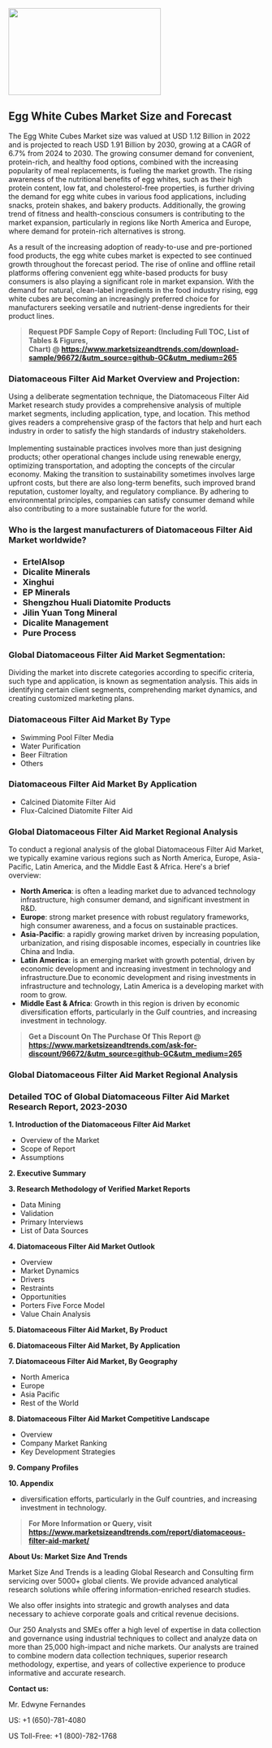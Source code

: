 <p><img class="alignnone size-medium wp-image-20088" src="https://ffe5etoiles.com/wp-content/uploads/2024/12/MST1-300x171.png" alt="" width="300" height="171" /></p><h2>Egg White Cubes Market Size and Forecast</h2><p>The Egg White Cubes Market size was valued at USD 1.12 Billion in 2022 and is projected to reach USD 1.91 Billion by 2030, growing at a CAGR of 6.7% from 2024 to 2030. The growing consumer demand for convenient, protein-rich, and healthy food options, combined with the increasing popularity of meal replacements, is fueling the market growth. The rising awareness of the nutritional benefits of egg whites, such as their high protein content, low fat, and cholesterol-free properties, is further driving the demand for egg white cubes in various food applications, including snacks, protein shakes, and bakery products. Additionally, the growing trend of fitness and health-conscious consumers is contributing to the market expansion, particularly in regions like North America and Europe, where demand for protein-rich alternatives is strong.</p><p>As a result of the increasing adoption of ready-to-use and pre-portioned food products, the egg white cubes market is expected to see continued growth throughout the forecast period. The rise of online and offline retail platforms offering convenient egg white-based products for busy consumers is also playing a significant role in market expansion. With the demand for natural, clean-label ingredients in the food industry rising, egg white cubes are becoming an increasingly preferred choice for manufacturers seeking versatile and nutrient-dense ingredients for their product lines.</p></p><blockquote id="" class=""><strong>Request PDF Sample Copy of Report: (Including Full TOC, List of Tables &amp; Figures, Chart)&nbsp;@&nbsp;<strong><a href="https://www.marketsizeandtrends.com/download-sample/96672/&utm_source=github-GC&utm_medium=265" target="_blank">https://www.marketsizeandtrends.com/download-sample/96672/&utm_source=github-GC&utm_medium=265</a></strong></strong></blockquote><h3 id="" class="">Diatomaceous Filter Aid Market&nbsp;Overview and Projection:</h3><p id="" class="">Using a deliberate segmentation technique, the Diatomaceous Filter Aid Market research study provides a comprehensive analysis of multiple market segments, including application, type, and location. This method gives readers a comprehensive grasp of the factors that help and hurt each industry in order to satisfy the high standards of industry stakeholders. <br /> <br />Implementing sustainable practices involves more than just designing products; other operational changes include using renewable energy, optimizing transportation, and adopting the concepts of the circular economy. Making the transition to sustainability sometimes involves large upfront costs, but there are also long-term benefits, such improved brand reputation, customer loyalty, and regulatory compliance. By adhering to environmental principles, companies can satisfy consumer demand while also contributing to a more sustainable future for the world.</p><h3 id="" class="">Who is the largest manufacturers of&nbsp;Diatomaceous Filter Aid Market worldwide?</h3><h3 class=""><p><ul><li>ErtelAlsop </li><li> Dicalite Minerals </li><li> Xinghui </li><li> EP Minerals </li><li> Shengzhou Huali Diatomite Products </li><li> Jilin Yuan Tong Mineral </li><li> Dicalite Management </li><li> Pure Process</li></ul></p></h3><h3 id="" class="">Global&nbsp;Diatomaceous Filter Aid Market Segmentation:</h3><p id="" class="">Dividing the market into discrete categories according to specific criteria, such type and application, is known as segmentation analysis. This aids in identifying certain client segments, comprehending market dynamics, and creating customized marketing plans.</p><h3 id="" class="">Diatomaceous Filter Aid Market&nbsp;By Type</h3><p><p><ul><li>Swimming Pool Filter Media </li><li> Water Purification </li><li> Beer Filtration </li><li> Others</p></li></ul></p></p><h3 id="" class="">Diatomaceous Filter Aid Market&nbsp;By Application</h3><p class=""><p><ul><li>Calcined Diatomite Filter Aid </li><li> Flux-Calcined Diatomite Filter Aid</li></ul></p></p><h3 id="" class="">Global Diatomaceous Filter Aid Market Regional Analysis</h3><p id="" class="">To conduct a regional analysis of the global Diatomaceous Filter Aid Market, we typically examine various regions such as North America, Europe, Asia-Pacific, Latin America, and the Middle East &amp; Africa. Here's a brief overview:</p><ul><li><strong>North America</strong>: is often a leading market due to advanced technology infrastructure, high consumer demand, and significant investment in R&amp;D.</li><li><strong>Europe</strong>: strong market presence with robust regulatory frameworks, high consumer awareness, and a focus on sustainable practices.</li><li><strong>Asia-Pacific</strong>: a rapidly growing market driven by increasing population, urbanization, and rising disposable incomes, especially in countries like China and India.</li><li><strong>Latin America</strong>: is an emerging market with growth potential, driven by economic development and increasing investment in technology and infrastructure.Due to economic development and rising investments in infrastructure and technology, Latin America is a developing market with room to grow.</li><li><strong>Middle East &amp; Africa</strong>: Growth in this region is driven by economic diversification efforts, particularly in the Gulf countries, and increasing investment in technology.</li></ul><blockquote id="" class=""><strong>Get a Discount On The Purchase Of This Report @ <strong><a href="https://www.marketsizeandtrends.com/ask-for-discount/96672/&utm_source=github-GC&utm_medium=265" target="_blank">https://www.marketsizeandtrends.com/ask-for-discount/96672/&utm_source=github-GC&utm_medium=265</a></strong></strong></blockquote><h3 id="" class="">Global Diatomaceous Filter Aid Market Regional Analysis</h3><h3 id="" class="">Detailed TOC of Global Diatomaceous Filter Aid Market Research Report, 2023-2030</h3><p id="" class=""><strong>1. Introduction of the Diatomaceous Filter Aid Market</strong></p><ul><li>Overview of the Market</li><li>Scope of Report</li><li>Assumptions</li></ul><p id="" class=""><strong>2. Executive Summary</strong></p><p id="" class=""><strong>3. Research Methodology of Verified Market Reports</strong></p><ul><li>Data Mining</li><li>Validation</li><li>Primary Interviews</li><li>List of Data Sources</li></ul><p id="" class=""><strong>4. Diatomaceous Filter Aid Market Outlook</strong></p><ul><li>Overview</li><li>Market Dynamics</li><li>Drivers</li><li>Restraints</li><li>Opportunities</li><li>Porters Five Force Model</li><li>Value Chain Analysis</li></ul><p id="" class=""><strong>5. Diatomaceous Filter Aid Market, By Product</strong></p><p id="" class=""><strong>6. Diatomaceous Filter Aid Market, By Application</strong></p><p id="" class=""><strong>7. Diatomaceous Filter Aid Market, By Geography</strong></p><ul><li>North America</li><li>Europe</li><li>Asia Pacific</li><li>Rest of the World</li></ul><p id="" class=""><strong>8. Diatomaceous Filter Aid Market Competitive Landscape</strong></p><ul><li>Overview</li><li>Company Market Ranking</li><li>Key Development Strategies</li></ul><p id="" class=""><strong>9. Company Profiles</strong></p><p id="" class=""><strong>10. Appendix</strong></p><ul><li>diversification efforts, particularly in the Gulf countries, and increasing investment in technology.</li></ul><blockquote id="" class=""><strong>For More Information or Query, visit <strong><strong><a href="https://www.marketsizeandtrends.com/report/diatomaceous-filter-aid-market/" target="_blank">https://www.marketsizeandtrends.com/report/diatomaceous-filter-aid-market/</a></strong></strong></strong></blockquote><p id="" class=""><strong>About Us: Market Size And Trends</strong></p><p id="" class="">Market Size And Trends is a leading Global Research and Consulting firm servicing over 5000+ global clients. We provide advanced analytical research solutions while offering information-enriched research studies.</p><p id="" class="">We also offer insights into strategic and growth analyses and data necessary to achieve corporate goals and critical revenue decisions.</p><p id="" class="">Our 250 Analysts and SMEs offer a high level of expertise in data collection and governance using industrial techniques to collect and analyze data on more than 25,000 high-impact and niche markets. Our analysts are trained to combine modern data collection techniques, superior research methodology, expertise, and years of collective experience to produce informative and accurate research.</p><p id="" class=""><strong>Contact us:</strong></p><p id="" class="">Mr. Edwyne Fernandes</p><p id="" class="">US: +1 (650)-781-4080</p><p id="" class="">US Toll-Free: +1 (800)-782-1768</p>
